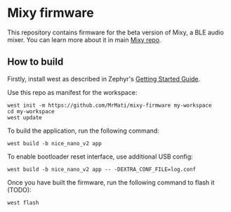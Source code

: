 # Mixy firmware


This repository contains firmware for the beta version of Mixy, a BLE audio mixer.
You can learn more about it in main [Mixy repo](https://github.com/MrMati/mixy).

## How to build

Firstly, install west as described in Zephyr's [Getting Started Guide](https://docs.zephyrproject.org/latest/develop/getting_started/index.html).

Use this repo as manifest for the workspace:

```shell
west init -m https://github.com/MrMati/mixy-firmware my-workspace
cd my-workspace
west update
```

To build the application, run the following command:

```shell
west build -b nice_nano_v2 app
```

To enable bootloader reset interface, use additional USB config:

```shell
west build -b nice_nano_v2 app -- -DEXTRA_CONF_FILE=log.conf
```

Once you have built the firmware, run the following command to flash it (TODO):

```shell
west flash
```

